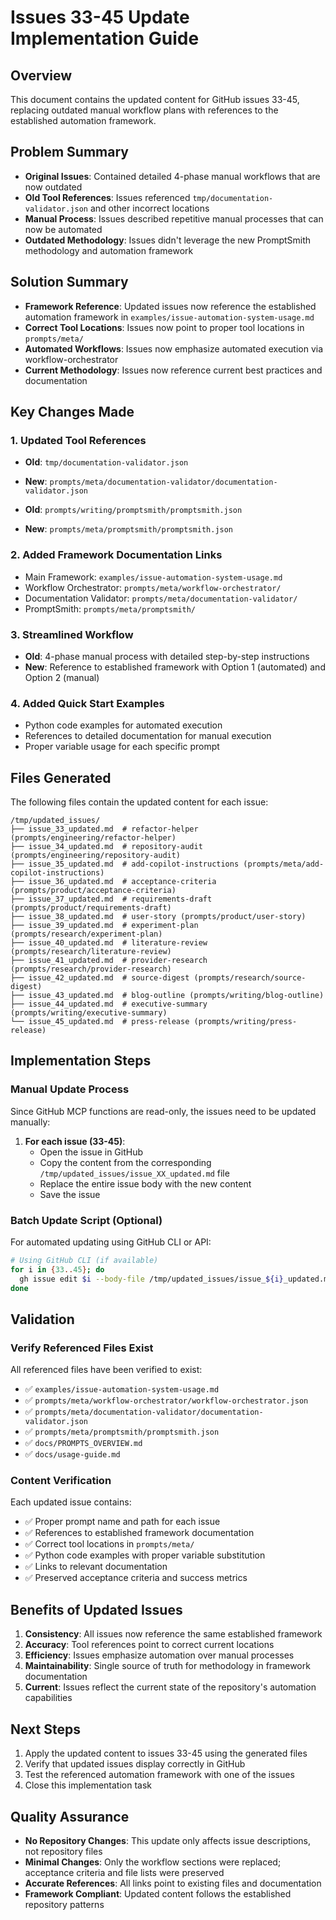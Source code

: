 # Issues 33-45 Update Implementation Guide

## Overview
This document contains the updated content for GitHub issues 33-45, replacing outdated manual workflow plans with references to the established automation framework.

## Problem Summary
- **Original Issues**: Contained detailed 4-phase manual workflows that are now outdated
- **Old Tool References**: Issues referenced `tmp/documentation-validator.json` and other incorrect locations
- **Manual Process**: Issues described repetitive manual processes that can now be automated
- **Outdated Methodology**: Issues didn't leverage the new PromptSmith methodology and automation framework

## Solution Summary
- **Framework Reference**: Updated issues now reference the established automation framework in `examples/issue-automation-system-usage.md`
- **Correct Tool Locations**: Issues now point to proper tool locations in `prompts/meta/`
- **Automated Workflows**: Issues now emphasize automated execution via workflow-orchestrator
- **Current Methodology**: Issues now reference current best practices and documentation

## Key Changes Made

### 1. Updated Tool References
- **Old**: `tmp/documentation-validator.json`
- **New**: `prompts/meta/documentation-validator/documentation-validator.json`

- **Old**: `prompts/writing/promptsmith/promptsmith.json`
- **New**: `prompts/meta/promptsmith/promptsmith.json`

### 2. Added Framework Documentation Links
- Main Framework: `examples/issue-automation-system-usage.md`
- Workflow Orchestrator: `prompts/meta/workflow-orchestrator/`
- Documentation Validator: `prompts/meta/documentation-validator/`
- PromptSmith: `prompts/meta/promptsmith/`

### 3. Streamlined Workflow
- **Old**: 4-phase manual process with detailed step-by-step instructions
- **New**: Reference to established framework with Option 1 (automated) and Option 2 (manual)

### 4. Added Quick Start Examples
- Python code examples for automated execution
- References to detailed documentation for manual execution
- Proper variable usage for each specific prompt

## Files Generated
The following files contain the updated content for each issue:

```
/tmp/updated_issues/
├── issue_33_updated.md  # refactor-helper (prompts/engineering/refactor-helper)
├── issue_34_updated.md  # repository-audit (prompts/engineering/repository-audit)
├── issue_35_updated.md  # add-copilot-instructions (prompts/meta/add-copilot-instructions)
├── issue_36_updated.md  # acceptance-criteria (prompts/product/acceptance-criteria)
├── issue_37_updated.md  # requirements-draft (prompts/product/requirements-draft)
├── issue_38_updated.md  # user-story (prompts/product/user-story)
├── issue_39_updated.md  # experiment-plan (prompts/research/experiment-plan)
├── issue_40_updated.md  # literature-review (prompts/research/literature-review)
├── issue_41_updated.md  # provider-research (prompts/research/provider-research)
├── issue_42_updated.md  # source-digest (prompts/research/source-digest)
├── issue_43_updated.md  # blog-outline (prompts/writing/blog-outline)
├── issue_44_updated.md  # executive-summary (prompts/writing/executive-summary)
└── issue_45_updated.md  # press-release (prompts/writing/press-release)
```

## Implementation Steps

### Manual Update Process
Since GitHub MCP functions are read-only, the issues need to be updated manually:

1. **For each issue (33-45)**:
   - Open the issue in GitHub
   - Copy the content from the corresponding `/tmp/updated_issues/issue_XX_updated.md` file
   - Replace the entire issue body with the new content
   - Save the issue

### Batch Update Script (Optional)
For automated updating using GitHub CLI or API:

```bash
# Using GitHub CLI (if available)
for i in {33..45}; do
  gh issue edit $i --body-file /tmp/updated_issues/issue_${i}_updated.md
done
```

## Validation

### Verify Referenced Files Exist
All referenced files have been verified to exist:
- ✅ `examples/issue-automation-system-usage.md`
- ✅ `prompts/meta/workflow-orchestrator/workflow-orchestrator.json`
- ✅ `prompts/meta/documentation-validator/documentation-validator.json`
- ✅ `prompts/meta/promptsmith/promptsmith.json`
- ✅ `docs/PROMPTS_OVERVIEW.md`
- ✅ `docs/usage-guide.md`

### Content Verification
Each updated issue contains:
- ✅ Proper prompt name and path for each issue
- ✅ References to established framework documentation
- ✅ Correct tool locations in `prompts/meta/`
- ✅ Python code examples with proper variable substitution
- ✅ Links to relevant documentation
- ✅ Preserved acceptance criteria and success metrics

## Benefits of Updated Issues

1. **Consistency**: All issues now reference the same established framework
2. **Accuracy**: Tool references point to correct current locations
3. **Efficiency**: Issues emphasize automation over manual processes
4. **Maintainability**: Single source of truth for methodology in framework documentation
5. **Current**: Issues reflect the current state of the repository's automation capabilities

## Next Steps

1. Apply the updated content to issues 33-45 using the generated files
2. Verify that updated issues display correctly in GitHub
3. Test the referenced automation framework with one of the issues
4. Close this implementation task

## Quality Assurance

- **No Repository Changes**: This update only affects issue descriptions, not repository files
- **Minimal Changes**: Only the workflow sections were replaced; acceptance criteria and file lists were preserved
- **Accurate References**: All links point to existing files and documentation
- **Framework Compliant**: Updated content follows the established repository patterns